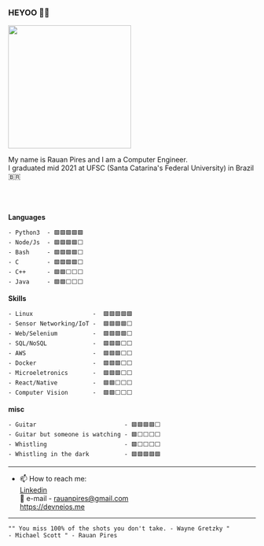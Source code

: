 ### HEYOO 🤘🤘

<img src="https://user-images.githubusercontent.com/30680760/187152822-cff2caee-d8a4-4e7f-8937-44638de0ed22.gif" width="250" height="250"/>


My name is Rauan Pires and I am a Computer Engineer. <br>
I graduated mid 2021 at UFSC (Santa Catarina's Federal University) in Brazil 🇧🇷 <br>

<br><br>
<br>
**Languages**
```
- Python3  - 🟩🟩🟩🟩🟩
- Node/Js  - 🟩🟩🟩🟩⬜
- Bash     - 🟩🟩🟩🟩⬜
- C        - 🟩🟩🟩🟩⬜
- C++      - 🟩🟩⬜⬜⬜
- Java     - 🟩🟩⬜⬜⬜
```
**Skills**
```
- Linux                 -  🟩🟩🟩🟩🟩
- Sensor Networking/IoT -  🟩🟩🟩🟩⬜
- Web/Selenium          -  🟩🟩🟩🟩⬜
- SQL/NoSQL             -  🟩🟩🟩⬜⬜
- AWS                   -  🟩🟩🟩⬜⬜
- Docker                -  🟩🟩🟩⬜⬜
- Microeletronics       -  🟩🟩🟩⬜⬜
- React/Native          -  🟩🟩⬜⬜⬜
- Computer Vision       -  🟩🟩⬜⬜⬜

```
**misc**
```
- Guitar                         - 🟩🟩🟩🟩⬜
- Guitar but someone is watching - 🟩⬜⬜⬜⬜
- Whistling                      - 🟩⬜⬜⬜⬜
- Whistling in the dark          - 🟩🟩🟩🟩🟩

```
-----------------------------------

- 📫 How to reach me:<br>
[Linkedin](https://www.linkedin.com/in/rauan-pires/)<br>
📧 e-mail - rauanpires@gmail.com <br>
https://devneios.me

----------
```
"" You miss 100% of the shots you don't take. - Wayne Gretzky "
- Michael Scott " - Rauan Pires
```

<!--  
**RauanBPK/RauanBPK** is a ✨ _special_ ✨ repository because its `README.md` (this file) appears on your GitHub profile.

Here are some ideas to get you started:

- 🔭 I’m currently working on ...
- 🌱 I’m currently learning ...
- 👯 I’m looking to collaborate on ...
- 🤔 I’m looking for help with ...
- 💬 Ask me about ...

- 📫 How to reach me: ...
- 😄 Pronouns: ...
- ⚡ Fun fact: ...
-->

